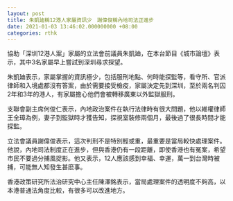 ```yaml
---
layout: post
title: 朱凱廸稱12港人家屬資訊少　謝偉俊稱內地司法正進步
date: 2021-01-03 13:46:02.000000000 +08:00
categories: rthk
---
```


協助「深圳12港人案」家屬的立法會前議員朱凱廸，在本台節目《城市論壇》表示，其中3名家屬早上嘗試到深圳尋求探望。

朱凱廸表示，家屬掌握的資訊極少，包括服刑地點、何時能探監等，看守所、官派律師和入境處都沒有答案，由於需要接受檢疫，家屬決定先到深圳，至於兩名判囚2年和3年的港人，有家屬擔心他們會被轉移廣東以外監獄服刑。

支聯會副主席何俊仁表示，內地政治案件在執行法律時有很大問題，他以維權律師王全璋為例，妻子到監獄時才獲告知，探視室裝修兩個月，最後過了很長時間才能探監。

立法會議員謝偉俊表示，這次判刑不是特別輕或重，最重要是當局較快處理案件。他說，內地司法制度正在進步，但與香港仍有一段距離，即使香港也有冤案，希望市民不要過分捕風捉影。他又表示，12人應該感到幸福、幸運，萬一到台灣時被捕，可能無人知發生甚麽事。

香港政策研究所法治研究中心主任陳澤銘表示，當局處理案件的透明度不夠高，以本港普通法角度比較，有很多可以改進地方。
